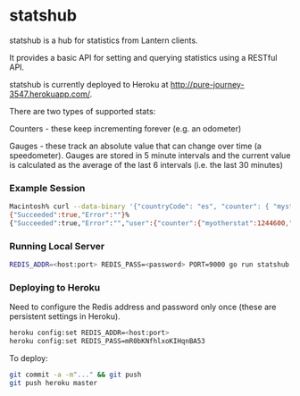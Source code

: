 statshub
========

statshub is a hub for statistics from Lantern clients.

It provides a basic API for setting and querying statistics using a RESTful API.

statshub is currently deployed to Heroku at http://pure-journey-3547.herokuapp.com/.

There are two types of supported stats:

Counters - these keep incrementing forever (e.g. an odometer)

Gauges - these track an absolute value that can change over time (a speedometer).  Gauges are stored in 5 minute intervals and the current value is calculated as the average of the last 6 intervals (i.e. the last 30 minutes)

### Example Session

```bash
Macintosh% curl --data-binary '{"countryCode": "es", "counter": { "mystat": 1, "myotherstat": 50 }, "gauge": {"mygauge": 78, "online": 1}}' "https://pure-journey-3547.herokuapp.com/stats/523523"
{"Succeeded":true,"Error":""}%                                                                                                                                                                              Macintosh% curl https://pure-journey-3547.herokuapp.com/stats/523523
{"Succeeded":true,"Error":"","user":{"counter":{"myotherstat":1244600,"mystat":24892},"gauge":{"mygauge":39,"online":0}},"rollups":{"global":{"counter":{"myotherstat":1244600,"mystat":24892},"gauge":{"mygauge":39,"online":0}},"perCountry":{"es":{"counter":{"myotherstat":1244600,"mystat":24892},"gauge":{"mygauge":39,"online":0}}}}}%
```

### Running Local Server

```bash
REDIS_ADDR=<host:port> REDIS_PASS=<password> PORT=9000 go run statshub.go
```

### Deploying to Heroku

Need to configure the Redis address and password only once (these are persistent settings in Heroku).

```bash
heroku config:set REDIS_ADDR=<host:port>
heroku config:set REDIS_PASS=mR0bKNfhlxoKIHqnBA53
```

To deploy:

```bash
git commit -a -m"..." && git push
git push heroku master
```